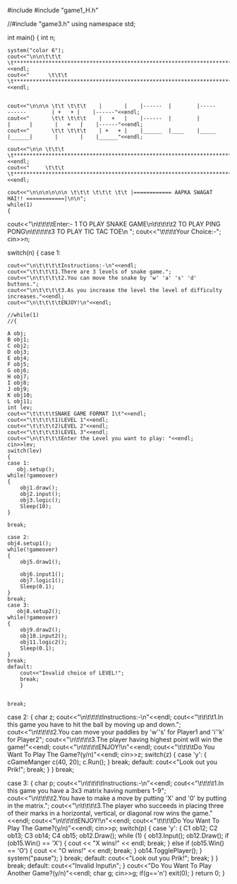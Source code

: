 #include <iostream>
#include "game1_H.h"

//#include "game3.h"
using namespace std;

int main()
{
    int n;

    system("color 6");
    cout<<"\n\n\t\t\t \t******************************************************************************************************************"<<endl;
    cout<<"      \t\t\t \t****************************************************************************************************************"<<endl;


    cout<<"\n\n\n \t\t \t\t\t    |       |    |------  |        |-----       ------        | +   + |    |------"<<endl;
    cout<<"       \t\t \t\t\t    |   +   |    |------  |        |           |      |       |   +   |    |------"<<endl;
    cout<<"       \t\t \t\t\t    | +   + |    |______  |____    |_____      |______|       |       |    |______"<<endl;

    cout<<"\n\n \t\t\t \t***************************************************************************************************************"<<endl;
    cout<<"     \t\t\t \t***************************************************************************************************************"<<endl;

    cout<<"\n\n\n\n\n\n \t\t\t \t\t\t \t\t |============ AAPKA SWAGAT HAI!! ============|\n\n";
    while(1)
    {


 cout<<"\n\t\t\t\tEnter:- 1 TO PLAY SNAKE GAME\n\t\t\t\t\t2 TO PLAY PING PONG\n\t\t\t\t\t3 TO PLAY TIC TAC TOE\n ";
    cout<<"\t\t\t\tYour Choice:-";
    cin>>n;

switch(n)
{
case 1:


    cout<<"\n\t\t\t\tInstructions:-\n"<<endl;
    cout<<"\t\t\t\t1.There are 3 levels of snake game.";
    cout<<"\n\t\t\t\t2.You can move the snake by 'w' 'a' 's' 'd' buttons.";
    cout<<"\n\t\t\t\t3.As you increase the level the level of difficulty increases."<<endl;
    cout<<"\n\t\t\t\tENJOY!\n"<<endl;

    //while(1)
    //{

    A obj;
    B obj1;
    C obj2;
    D obj3;
    E obj4;
    F obj5;
    G obj6;
    H obj7;
    I obj8;
    J obj9;
    K obj10;
    L obj11;
    int lev;
    cout<<"\t\t\t\tSNAKE GAME FORMAT 1\t"<<endl;
    cout<<"\t\t\t\t1)LEVEL 1"<<endl;
    cout<<"\t\t\t\t2)LEVEL 2"<<endl;
    cout<<"\t\t\t\t3)LEVEL 3"<<endl;
    cout<<"\n\t\t\t\tEnter the Level you want to play: "<<endl;
    cin>>lev;
    switch(lev)
    {
    case 1:
       obj.setup();
    while(!gameover)
    {
        obj1.draw();
        obj2.input();
        obj3.logic();
        Sleep(10);
    }

    break;

    case 2:
    obj4.setup1();
    while(!gameover)
    {
        obj5.draw1();

        obj6.input1();
        obj7.logic1();
        Sleep(0.1);
    }
    break;
    case 3:
       obj8.setup2();
    while(!gameover)
    {
        obj9.draw2();
        obj10.input2();
        obj11.logic2();
        Sleep(0.1);
    }
    break;
    default:
        cout<<"Invalid choice of LEVEL!";
        break;
        }


    break;

  case 2:
      {
          char z;
          cout<<"\n\t\t\t\tInstructions:-\n"<<endl;
    cout<<"\t\t\t\t1.In this game you have to hit the ball by moving up and down.";
    cout<<"\n\t\t\t\t2.You can move your paddles by 'w''s' for Player1 and 'i''k' for Player2";
    cout<<"\n\t\t\t\t3.The player having highest point will win the game!"<<endl;
    cout<<"\n\t\t\t\tENJOY!\n"<<endl;
     cout<<"\t\t\t\tDo You Want To Play The Game?(y/n)"<<endl;
     cin>>z;
          switch(z)
          {
          case 'y':
              {
            cGameManger c(40, 20);
            c.Run();
              }
        break;
          default:
            cout<<"Look out you Prik!";
            break;
          }
      }
  break;

  case 3:
      {
          char p;
           cout<<"\n\t\t\t\tInstructions:-\n"<<endl;
    cout<<"\t\t\t\t1.In this game you have a 3x3 matrix having numbers 1-9";
    cout<<"\n\t\t\t\t2.You have to make a move by putting 'X' and '0' by putting in the matrix.";
    cout<<"\n\t\t\t\t3.The player who succeeds in placing three of their marks in a horizontal, vertical, or diagonal row wins the game."<<endl;
    cout<<"\n\t\t\t\tENJOY!\n"<<endl;
cout<<"\t\t\t\tDo You Want To Play The Game?(y/n)"<<endl;
     cin>>p;
          switch(p)
          {
          case 'y':
              {
                        C1 ob12;
    C2 ob13;
    C3 ob14;
    C4 ob15;
    ob12.Draw();
    while (1)
    {
        ob13.Input();
        ob12.Draw();
        if (ob15.Win() == 'X')
        {
            cout << "X wins!" << endl;
            break;
        }
        else if (ob15.Win() == 'O')
        {
            cout << "O wins!" << endl;
            break;
        }
        ob14.TogglePlayer();
    }
    system("pause");
              }
        break;
          default:
            cout<<"Look out you Prik!";
            break;
          }
      }
    break;
   default:
    cout<<"Invalid Input\n";
}
cout<<"Do You Want To Play Another Game?(y/n)"<<endl;
char g;
cin>>g;
if(g=='n')
    exit(0);
    }
return 0;
}

